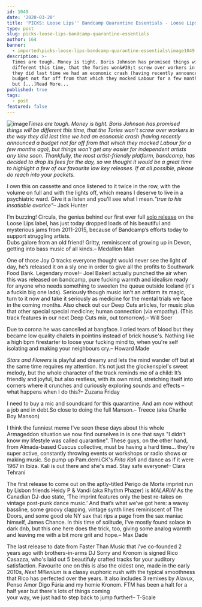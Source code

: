```yaml
---
id: 1049
date: '2020-03-20'
title: 'PICKS: Loose Lips'' Bandcamp Quarantine Essentials - Loose Lips'
type: post
slug: picks-loose-lips-bandcamp-quarantine-essentials
author: 164
banner:
  - imported\picks-loose-lips-bandcamp-quarantine-essentials\image1049.jpeg
description: >-
  Times are tough. Money is tight. Boris Johnson has promised things will be
  different this time, that the Tories won&#39;t screw over workers in the way
  they did last time we had an economic crash (having recently announced a
  budget not far off from that which they mocked Labour for a few months ago),
  but [...]Read More...
published: true
tags:
  - post
featured: false
---
```

![image](../imported\picks-loose-lips-bandcamp-quarantine-essentials\image1049.jpeg)_Times are tough. Money is tight. Boris Johnson has promised things will be different this time, that the Tories won't screw over workers in the way they did last time we had an economic crash (having recently announced a budget not far off from that which they mocked Labour for a few months ago), but things won't get any easier for independent artists any time soon. Thankfully, the most artist-friendly platform, bandcamp, has decided to drop its fees for the day, so we thought it would be a great time to highlight a few of our favourite low key releases. If at all possible, please do reach into your pockets._

I own this on cassette and once listened to it twice in the row, with the volume on full and with the lights off, which means I deserve to live in a psychiatric ward. Give it a listen and you'll see what I mean._"true to his insatiable avarice"_– Jack Hunter

I’m buzzing! Circula, the genius behind our first ever full [solo release](https://looselips123.bandcamp.com/album/ll011-circula-thought-reel-2) on the Loose Lips label, has just today dropped loads of his beautiful and mysterious jams from 2011-2015, because of Bandcamp’s efforts today to support struggling artists.   
Dubs galore from an old friend! Gritty, reminiscent of growing up in Devon, getting into bass music of all kinds.– Medallion Man

One of those Joy O tracks everyone thought would never see the light of day, he’s released it on a sly one in order to give all the profits to Southwark Food Bank. Legendary move!– Joel BakerI actually punched the air when this was released on bandcamp, pure fucking warmth and idealism ready for anyone who needs something to sweeten the queue outside Iceland (it's a fuckin big one lads). Seriously though music isn't an artform its magic, turn to it now and take it seriously as medicine for the mental trials we face in the coming months. Also check out our Deep Cuts articles, for music plus that other special special medicine; human connection (via empathy). (This track features in our next Deep Cuts mix, out tomorrow).– Will Soer

Due to corona he was cancelled at bangface. I cried tears of blood but they became low quality chalets in pointins instead of brick house's. Nothing like a high bpm firestarter to loose your fucking mind to, when you're self isolating and making your neighbours cry.– Howard Made

_Stars and Flowers_ is playful and dreamy and lets the mind wander off but at the same time requires my attention. It’s not just the glockenspiel's sweet melody, but the whole character of the track reminds me of a child: It’s friendly and joyful, but also restless, with its own mind, stretching itself into corners where it crunches and curiously exploring sounds and effects – what happens when I do this?– Zuzana Friday

I need to buy a mic and soundcard for this quarantine. And am now without a job and in debt.So close to doing the full Manson.– Treece (aka Charlie Boy Manson)

I think the funniest meme I've seen these days about this whole Armageddon situation we now find ourselves in is one that says "I didn't know my lifestyle was called quarantine". These guys, on the other hand, from Almada-based Cuscus collective, must be having a hard time… they're super active, constantly throwing events or workshops or radio shows or making music. So pump up Pam.demi.CK's _Frita Kali_ and dance as if it were 1967 in Ibiza. Kali is out there and she's mad. Stay safe everyone!– Clara Tehrani

The first release to come out on the aptly-titled Perigo de Morte imprint run by Lisbon friends Heidy P & Vandi (aka Rhythm Phazer) is _MALARIA!_ As the Canadian DJ-duo state, ‘The imprint features only the best re-takes on vintage post-punk dance music.’ And that’s what we’ve got here: a wavey bassline, some groovy clapping, vintage synth lines reminiscent of The Doors, and some good ole NY sax that rips a page from the sax maniac himself, James Chance. In this time of solitude, I’ve mostly found solace in dark dnb, but this one here does the trick, too, giving some analog warmth and leaving me with a bit more grit and hope.– Max Dade

The last release to date from Faster Than Music that i've co-founded 2 years ago with brothers-in-arms DJ Sorry and Kronom is signed Rico Casazza, who's laid out 5 beautifuly crafted tracks for your auditory satisfaction. Favourite one on this is also the oldest one, made in the early 2010s, _Next Millenium_ is a classy euphoric rush with the typical smoothness that Rico has perfected over the years. It also includes 3 remixes by Alavux, Penso Amor Digo Fúria and my homie Kronom. FTM has been a halt for a half year but there's lots of things coming  
your way, we just had to step back to jump further!– T-Scale